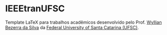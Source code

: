 # IEEEtranUFSC


Template LaTeX para trabalhos acadêmicos desenvolvido pelo Prof. [Wyllian Bezerra da Silva](mailto:wyllianbs@gmail.com) da
[Federal University of Santa Catarina (UFSC)](<http://wyllian.prof.ufsc.br/>).
